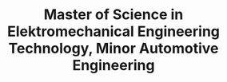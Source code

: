 ---
title: 'Master of Science in Elektromechanical Engineering Technology, Minor Automotive Engineering'
organization: De Nayer
organizationUrl: https://iiw.kuleuven.be/english/programmes/MA/electromechanical-engineering
location: Sint-Katelijne-Waver, Belgium
start: 2011-09-01
end: 2013-01-01
---